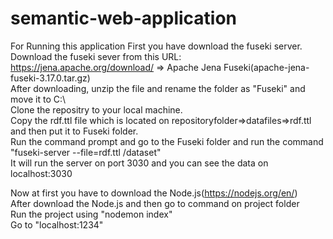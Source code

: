 # semantic-web-application
For Running this application First you have download the fuseki server.<br>
Download the fuseki sever from this URL: https://jena.apache.org/download/ => Apache Jena Fuseki(apache-jena-fuseki-3.17.0.tar.gz)<br>
After downloading, unzip the file and rename the folder as "Fuseki" and move it to C:\\ <br>
Clone the repositry to your local machine.<br>
Copy the rdf.ttl file which is located on repositoryfolder=>datafiles=>rdf.ttl and then put it to Fuseki folder.<br>
Run the command prompt and go to the Fuseki folder and run the command "fuseki-server --file=rdf.ttl /dataset"<br>
It will run the server on port 3030 and you can see the data on localhost:3030<br>

Now at first you have to download the Node.js(https://nodejs.org/en/)<br>
After download the Node.js and then go to command on project folder <br>
Run the project using "nodemon index"<br>
Go to "localhost:1234"<br>
